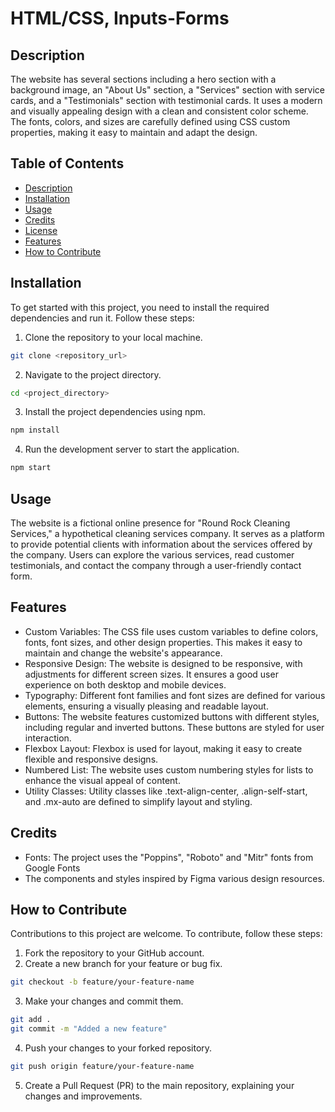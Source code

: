 # HTML/CSS, Inputs-Forms

## Description

The website has several sections including a hero section with a background image, an "About Us" section, a "Services" section with service cards, and a "Testimonials" section with testimonial cards. It uses a modern and visually appealing design with a clean and consistent color scheme. The fonts, colors, and sizes are carefully defined using CSS custom properties, making it easy to maintain and adapt the design.

## Table of Contents

- [Description](#description)
- [Installation](#installation)
- [Usage](#usage)
- [Credits](#credits)
- [License](#license)
- [Features](#features)
- [How to Contribute](#how-to-contribute)

## Installation

To get started with this project, you need to install the required dependencies and run it. Follow these steps:

1. Clone the repository to your local machine.

```bash
git clone <repository_url>
```

2. Navigate to the project directory.

```bash
cd <project_directory>
```

3. Install the project dependencies using npm.

```bash
npm install
```

4. Run the development server to start the application.

```bash
npm start
```

## Usage

The website is a fictional online presence for "Round Rock Cleaning Services," a hypothetical cleaning services company. It serves as a platform to provide potential clients with information about the services offered by the company. Users can explore the various services, read customer testimonials, and contact the company through a user-friendly contact form.

## Features

* Custom Variables: The CSS file uses custom variables to define colors, fonts, font sizes, and other design properties. This makes it easy to maintain and change the website's appearance.
* Responsive Design: The website is designed to be responsive, with adjustments for different screen sizes. It ensures a good user experience on both desktop and mobile devices.
* Typography: Different font families and font sizes are defined for various elements, ensuring a visually pleasing and readable layout.
* Buttons: The website features customized buttons with different styles, including regular and inverted buttons. These buttons are styled for user interaction.
* Flexbox Layout: Flexbox is used for layout, making it easy to create flexible and responsive designs.
* Numbered List: The website uses custom numbering styles for lists to enhance the visual appeal of content.
* Utility Classes: Utility classes like .text-align-center, .align-self-start, and .mx-auto are defined to simplify layout and styling.

## Credits

* Fonts: The project uses the "Poppins", "Roboto" and "Mitr" fonts from Google Fonts
* The components and styles inspired by Figma various design resources.

## How to Contribute

Contributions to this project are welcome. To contribute, follow these steps:

1. Fork the repository to your GitHub account.
2. Create a new branch for your feature or bug fix.

```bash
git checkout -b feature/your-feature-name
```

3. Make your changes and commit them.

```bash
git add .
git commit -m "Added a new feature"
```

4. Push your changes to your forked repository.

```bash 
git push origin feature/your-feature-name
```

5. Create a Pull Request (PR) to the main repository, explaining your changes and improvements.
